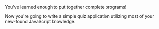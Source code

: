 You've learned enough to put together complete programs! 

Now you're going to write a simple quiz application utilizing most of your new-found JavaScript knowledge.